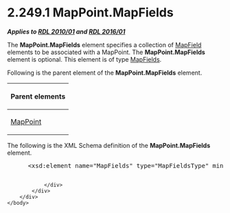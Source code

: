 <html dir="LTR" xmlns:mshelp="http://msdn.microsoft.com/mshelp" xmlns:ddue="http://ddue.schemas.microsoft.com/authoring/2003/5" xmlns:xlink="http://www.w3.org/1999/xlink" xmlns:tool="http://www.microsoft.com/tooltip">
    <head>
        <meta http-equiv="Content-Type" content="text/html; CHARSET=utf-8"></meta>
        <meta name="save" content="history"></meta>
        <title>2.249.1 MapPoint.MapFields</title>
        <xml>
            <mshelp:toctitle title="2.249.1 MapPoint.MapFields"></mshelp:toctitle>
            <mshelp:rltitle title="[MS-RDL]: MapPoint.MapFields"></mshelp:rltitle>
            <mshelp:keyword index="A" term="6e463219-cfdb-44fd-9285-f688a222c19c"></mshelp:keyword>
            <mshelp:attr name="DCSext.ContentType" value="open specification"></mshelp:attr>
            <mshelp:attr name="AssetID" value="6e463219-cfdb-44fd-9285-f688a222c19c"></mshelp:attr>
            <mshelp:attr name="TopicType" value="kbRef"></mshelp:attr>
            <mshelp:attr name="DCSext.Title" value="[MS-RDL]: MapPoint.MapFields" />
        </xml>
    </head>
    <body>
        <div id="header">
            <h1 class="heading">2.249.1 MapPoint.MapFields</h1>
        </div>
        <div id="mainSection">
            <div id="mainBody">
                <div id="allHistory" class="saveHistory"></div>
                <div id="sectionSection0" class="section" name="collapseableSection">
                    

<p><b><i>Applies to </i></b><a href="3428e690-a348-4ec7-8a6a-8efb42d2cdee.html"><b><i>RDL 2010/01</i></b></a><b><i>
and </i></b><a href="52ce3983-2bfc-4e72-9359-42aaf5fe4509.html"><b><i>RDL 2016/01</i></b></a></p>

<p>The <b>MapPoint.MapFields</b> element specifies a collection
of <a href="fcd57c0c-4137-4771-89db-d56e3474ea36.html">MapField</a> elements to
be associated with a MapPoint. The <b>MapPoint.MapFields</b> element is
optional. This element is of type <a href="2c2c5097-27a6-4fd1-90a4-5c3545d00695.html">MapFields</a>.</p>

<p>Following is the parent element of the <b>MapPoint.MapFields</b>
element.</p>

<table>
 <thead>
  <tr>
   <th>
   <p>Parent elements</p>
   </th>
  </tr>
 </thead>
 <tr>
  <td>
  <p><a href="0e78f900-9e5b-4067-b8c1-327bcf3758e2.html">MapPoint</a></p>
  </td>
 </tr>
</table>

<p>The following is the XML Schema definition of the <b>MapPoint.MapFields</b>
element.           </p>

<dl>
<dd>
<div><pre> &lt;xsd:element name=&quot;MapFields&quot; type=&quot;MapFieldsType&quot; minOccurs=&quot;0&quot; /&gt;
  
</pre></div>
</dd></dl>


                </div>
            </div>
        </div>
    </body>
</html>